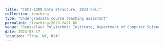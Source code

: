 ```yaml
---
title: "CSCI-1200 Data Structure, 2023 Fall"
collection: teaching
type: "Undergraduate course teaching assistant"
permalink: /teaching/2023-fall DS
venue: "Rensselaer Polytechnic Institute, Department of Computer Science"
date: 2023-08-17
location: "Troy, NY, USA"
---
```


